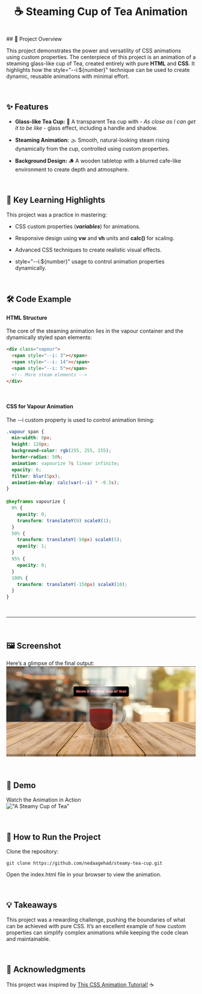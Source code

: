 
<h1 style="text-align: center;">
☕ Steaming Cup of Tea Animation
</h1>
<br>
## 🌟 Project Overview

This project demonstrates the power and versatility of CSS animations using custom properties. The centerpiece of this project is an animation of a steaming glass-like cup of Tea, created entirely with pure **HTML** and **CSS**. It highlights how the style="--i:${number}" technique can be used to create dynamic, reusable animations with minimal effort.

<br>

## ✨ Features

- **Glass-like Tea Cup:** 🥛 A transparent Tea cup with - *As close as I can get it to be like* - glass effect, including a handle and shadow.

- **Steaming Animation:** 🌫️ Smooth, natural-looking steam rising dynamically from the cup, controlled using custom properties.

- **Background Design:** 🪵 A wooden tabletop with a blurred cafe-like environment to create depth and atmosphere.

<br>

## 📘 Key Learning Highlights

This project was a practice in mastering:

- CSS custom properties (***variables***) for animations.

- Responsive design using **vw** and **vh** units and **calc()** for scaling.

- Advanced CSS techniques to create realistic visual effects.

- style="--i:${number}" usage to control animation properties dynamically.

<br>

## 🛠️ Code Example

#### HTML Structure

The core of the steaming animation lies in the vapour container and the dynamically styled span elements:

```html
<div class="vapour">
  <span style="--i: 3"></span>
  <span style="--i: 14"></span>
  <span style="--i: 5"></span>
  <!-- More steam elements -->
</div>
```
<br>

#### CSS for Vapour Animation

The --i custom property is used to control animation timing:

```css
.vapour span {
  min-width: 8px;
  height: 120px;
  background-color: rgb(255, 255, 255);
  border-radius: 50%;
  animation: vapourize 7s linear infinite;
  opacity: 0;
  filter: blur(5px);
  animation-delay: calc(var(--i) * -0.5s);
}

@keyframes vapourize {
  0% {
    opacity: 0;
    transform: translateY(0) scaleX(1);
  }
  50% {
    transform: translateY(-50px) scaleX(5);
    opacity: 1;
  }
  95% {
    opacity: 0;
  }
  100% {
    transform: translateY(-150px) scaleX(10);
  }
}
```
<br>

---

<br>

## 🖼️ Screenshot

Here’s a glimpse of the final output:
!["A Steamy Cup of Tea"](./images/steamy-cup-of-tea.png)

<br>

## 🎥 Demo

Watch the Animation in Action
<br>
!["A Steamy Cup of Tea"](./images/steamy-cup-of-tea.gif)

<br>

## 🚀 How to Run the Project

Clone the repository:
```git
git clone https://github.com/nedaagehad/steamy-tea-cup.git
```
Open the index.html file in your browser to view the animation.

<br>

## 💡 Takeaways

This project was a rewarding challenge, pushing the boundaries of what can be achieved with pure CSS. It’s an excellent example of how custom properties can simplify complex animations while keeping the code clean and maintainable.

<br>

## 🙌 Acknowledgments

This project was inspired by [This CSS Animation Tutorial!](https://youtu.be/_jOqYe0eFqY?si=mLpqZZp0ntxNOVzg) ☕
